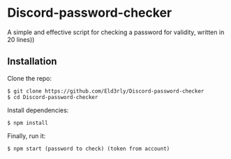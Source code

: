 # Discord-password-checker

A simple and effective script for checking a password for validity, written in 20 lines))

## Installation

Clone the repo:

```console
$ git clone https://github.com/Eld3rly/Discord-password-checker
$ cd Discord-password-checker
```

Install dependencies:

```console
$ npm install
```

Finally, run it:
```console
$ npm start (password to check) (token from account)
```
